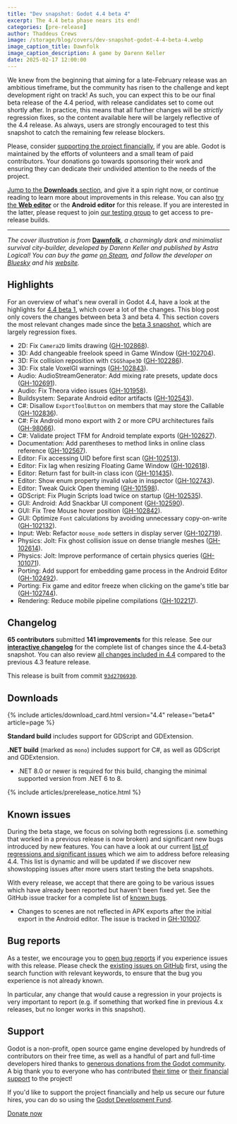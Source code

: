```yaml
---
title: "Dev snapshot: Godot 4.4 beta 4"
excerpt: The 4.4 beta phase nears its end!
categories: [pre-release]
author: Thaddeus Crews
image: /storage/blog/covers/dev-snapshot-godot-4-4-beta-4.webp
image_caption_title: Dawnfolk
image_caption_description: A game by Darenn Keller
date: 2025-02-17 12:00:00
---
```


We knew from the beginning that aiming for a late-February release was an ambitious timeframe, but the community has risen to the challenge and kept development right on track! As such, you can expect this to be our final beta release of the 4.4 period, with release candidates set to come out shortly after. In practice, this means that all further changes will be *strictly* regression fixes, so the content available here will be largely reflective of the 4.4 release. As always, users are strongly encouraged to test this snapshot to catch the remaining few release blockers.

Please, consider [supporting the project financially](#support), if you are able. Godot is maintained by the efforts of volunteers and a small team of paid contributors. Your donations go towards sponsoring their work and ensuring they can dedicate their undivided attention to the needs of the project.

[Jump to the **Downloads** section](#downloads), and give it a spin right now, or continue reading to learn more about improvements in this release. You can also [try the **Web editor**](https://editor.godotengine.org/releases/4.4.beta4/) or the **Android editor** for this release. If you are interested in the latter, please request to join [our testing group](https://groups.google.com/g/godot-testers) to get access to pre-release builds.

---

*The cover illustration is from* [**Dawnfolk**](https://store.steampowered.com/app/2308630/Dawnfolk/?curator_clanid=41324400), *a charmingly dark and minimalist survival city-builder, developed by Darenn Keller and published by Astra Logical! You can buy the game [on Steam](https://store.steampowered.com/app/2308630/Dawnfolk/?curator_clanid=41324400), and follow the developer on [Bluesky](https://bsky.app/profile/darenn.bsky.social) and his [website](https://darenn.github.io/linktree/).*

## Highlights

For an overview of what's new overall in Godot 4.4, have a look at the highlights for [4.4 beta 1](/article/dev-snapshot-godot-4-4-beta-1/), which cover a lot of the changes. This blog post only covers the changes between beta 3 and beta 4. This section covers the most relevant changes made since the [beta 3 snapshot](/article/dev-snapshot-godot-4-4-beta-3/), which are largely regression fixes.

- 2D: Fix `Camera2D` limits drawing ([GH-102868](https://github.com/godotengine/godot/pull/102868)).
- 3D: Add changeable freelook speed in Game Window ([GH-102704](https://github.com/godotengine/godot/pull/102704)).
- 3D: Fix collision reposition with `CSGShape3D` ([GH-102286](https://github.com/godotengine/godot/pull/102286)).
- 3D: Fix stale VoxelGI warnings ([GH-102843](https://github.com/godotengine/godot/pull/102843)).
- Audio: AudioStreamGenerator: Add mixing rate presets, update docs ([GH-102691](https://github.com/godotengine/godot/pull/102691)).
- Audio: Fix Theora video issues ([GH-101958](https://github.com/godotengine/godot/pull/101958)).
- Buildsystem: Separate Android editor artifacts ([GH-102543](https://github.com/godotengine/godot/pull/102543)).
- C#: Disallow `ExportToolButton` on members that may store the Callable ([GH-102836](https://github.com/godotengine/godot/pull/102836)).
- C#: Fix Android mono export with 2 or more CPU architectures fails ([GH-98066](https://github.com/godotengine/godot/pull/98066)).
- C#: Validate project TFM for Android template exports ([GH-102627](https://github.com/godotengine/godot/pull/102627)).
- Documentation: Add parentheses to method links in online class reference ([GH-102567](https://github.com/godotengine/godot/pull/102567)).
- Editor: Fix accessing UID before first scan ([GH-102513](https://github.com/godotengine/godot/pull/102513)).
- Editor: Fix lag when resizing Floating Game Window ([GH-102618](https://github.com/godotengine/godot/pull/102618)).
- Editor: Return fast for built-in class icon ([GH-101435](https://github.com/godotengine/godot/pull/101435)).
- Editor: Show enum property invalid value in inspector ([GH-102743](https://github.com/godotengine/godot/pull/102743)).
- Editor: Tweak Quick Open theming ([GH-101598](https://github.com/godotengine/godot/pull/101598)).
- GDScript: Fix Plugin Scripts load twice on startup ([GH-102535](https://github.com/godotengine/godot/pull/102535)).
- GUI: Android: Add Snackbar UI component ([GH-102590](https://github.com/godotengine/godot/pull/102590)).
- GUI: Fix Tree Mouse hover position ([GH-102842](https://github.com/godotengine/godot/pull/102842)).
- GUI: Optimize `Font` calculations by avoiding unnecessary copy-on-write ([GH-102132](https://github.com/godotengine/godot/pull/102132)).
- Input: Web: Refactor `mouse_mode` setters in display server ([GH-102719](https://github.com/godotengine/godot/pull/102719)).
- Physics: Jolt: Fix ghost collision issue on dense triangle meshes ([GH-102614](https://github.com/godotengine/godot/pull/102614)).
- Physics: Jolt: Improve performance of certain physics queries ([GH-101071](https://github.com/godotengine/godot/pull/101071)).
- Porting: Add support for embedding game process in the Android Editor ([GH-102492](https://github.com/godotengine/godot/pull/102492)).
- Porting: Fix game and editor freeze when clicking on the game's title bar ([GH-102744](https://github.com/godotengine/godot/pull/102744)).
- Rendering: Reduce mobile pipeline compilations ([GH-102217](https://github.com/godotengine/godot/pull/102217)).

## Changelog

**65 contributors** submitted **141 improvements** for this release. See our [**interactive changelog**](https://godotengine.github.io/godot-interactive-changelog/#4.4-beta4) for the complete list of changes since the 4.4-beta3 snapshot. You can also review [all changes included in 4.4](https://godotengine.github.io/godot-interactive-changelog/#4.4) compared to the previous 4.3 feature release.

This release is built from commit [`93d2706930`](https://github.com/godotengine/godot/commit/93d270693079ea7802c9e1334a2e0ecd8529eeed).

## Downloads

{% include articles/download_card.html version="4.4" release="beta4" article=page %}

**Standard build** includes support for GDScript and GDExtension.

**.NET build** (marked as `mono`) includes support for C#, as well as GDScript and GDExtension.
- .NET 8.0 or newer is required for this build, changing the minimal supported version from .NET 6 to 8.

{% include articles/prerelease_notice.html %}

## Known issues

During the beta stage, we focus on solving both regressions (i.e. something that worked in a previous release is now broken) and significant new bugs introduced by new features. You can have a look at our current [list of regressions and significant issues](https://github.com/orgs/godotengine/projects/61) which we aim to address before releasing 4.4. This list is dynamic and will be updated if we discover new showstopping issues after more users start testing the beta snapshots.

With every release, we accept that there are going to be various issues which have already been reported but haven't been fixed yet. See the GitHub issue tracker for a complete list of [known bugs](https://github.com/godotengine/godot/issues?q=is%3Aissue+is%3Aopen+label%3Abug+).

- Changes to scenes are not reflected in APK exports after the initial export in the Android editor. The issue is tracked in [GH-101007](https://github.com/godotengine/godot/issues/101007).

## Bug reports

As a tester, we encourage you to [open bug reports](https://github.com/godotengine/godot/issues) if you experience issues with this release. Please check the [existing issues on GitHub](https://github.com/godotengine/godot/issues) first, using the search function with relevant keywords, to ensure that the bug you experience is not already known.

In particular, any change that would cause a regression in your projects is very important to report (e.g. if something that worked fine in previous 4.x releases, but no longer works in this snapshot).

## Support

Godot is a non-profit, open source game engine developed by hundreds of contributors on their free time, as well as a handful of part and full-time developers hired thanks to [generous donations from the Godot community](https://fund.godotengine.org/). A big thank you to everyone who has contributed [their time](https://github.com/godotengine/godot/blob/master/AUTHORS.md) or [their financial support](https://github.com/godotengine/godot/blob/master/DONORS.md) to the project!

If you'd like to support the project financially and help us secure our future hires, you can do so using the [Godot Development Fund](https://fund.godotengine.org/).

<a class="btn" href="https://fund.godotengine.org/">Donate now</a>
